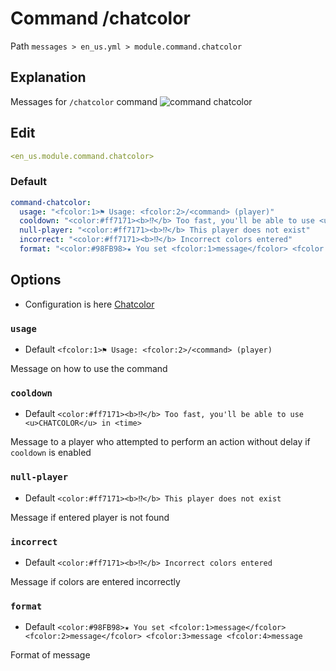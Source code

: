 # Command /chatcolor
Path `messages > en_us.yml > module.command.chatcolor`

## Explanation
Messages for `/chatcolor` command
![command chatcolor](/commandchatcolor.png)

## Edit
```yaml
<en_us.module.command.chatcolor>
```

### Default
```yaml
command-chatcolor:
  usage: "<fcolor:1>⚑ Usage: <fcolor:2>/<command> (player)"
  cooldown: "<color:#ff7171><b>⁉</b> Too fast, you'll be able to use <u>CHATCOLOR</u> in <time>"
  null-player: "<color:#ff7171><b>⁉</b> This player does not exist"
  incorrect: "<color:#ff7171><b>⁉</b> Incorrect colors entered"
  format: "<color:#98FB98>★ You set <fcolor:1>message</fcolor> <fcolor:2>message</fcolor> <fcolor:3>message <fcolor:4>message"
```

## Options

- Configuration is here [Chatcolor](/en/config/module/command/command-chatcolor/)

### `usage`
- Default `<fcolor:1>⚑ Usage: <fcolor:2>/<command> (player)`

Message on how to use the command

### `cooldown`
- Default `<color:#ff7171><b>⁉</b> Too fast, you'll be able to use <u>CHATCOLOR</u> in <time>`

Message to a player who attempted to perform an action without delay if `cooldown` is enabled

### `null-player`
- Default `<color:#ff7171><b>⁉</b> This player does not exist`

Message if entered player is not found

### `incorrect`
- Default `<color:#ff7171><b>⁉</b> Incorrect colors entered`

Message if colors are entered incorrectly

### `format`
- Default `<color:#98FB98>★ You set <fcolor:1>message</fcolor> <fcolor:2>message</fcolor> <fcolor:3>message <fcolor:4>message`

Format of message

